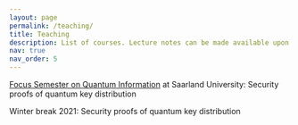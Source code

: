 ```yaml
---
layout: page
permalink: /teaching/
title: Teaching
description: List of courses. Lecture notes can be made available upon request.
nav: true
nav_order: 5
---
```


[Focus Semester on Quantum Information](https://www.uni-saarland.de/page/quantum-information.html) at Saarland University: Security proofs of quantum key distribution

Winter break 2021: Security proofs of quantum key distribution
